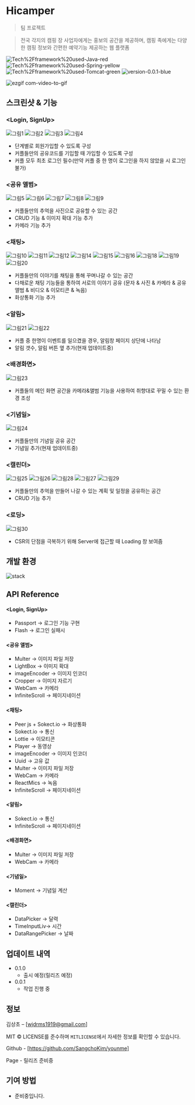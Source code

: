 # Hicamper

> 팀 프로젝트

> 전국 각지의 캠핑 장 사업자에게는 홍보의 공간을 제공하며, 캠핑 족에게는 다양한 캠핑 정보와 간편한 예약기능 제공하는 웹 플랫폼

![Tech%2Fframework%20used-Java-red](https://img.shields.io/badge/Tech%2Fframework%20used-Java-red.svg)
![Tech%2Fframework%20used-Spring-yellow](https://img.shields.io/badge/Tech%2Fframework%20used-Spring-yellow.svg)
![Tech%2Fframework%20used-Tomcat-green](https://img.shields.io/badge/Tech%2Fframework%20used-Tomcat-green.svg)
![version-0.0.1-blue](https://img.shields.io/badge/version-0.0.1-blue)


![ezgif com-video-to-gif](https://user-images.githubusercontent.com/36231361/65927674-98d4e700-e435-11e9-8312-94d6ddb8c370.gif)

## 스크린샷 & 기능 

### <Login, SignUp>

![그림1](https://user-images.githubusercontent.com/36231361/65929785-5532ab00-e43e-11e9-9b20-5d809e86ed0f.png)
![그림2](https://user-images.githubusercontent.com/36231361/65929787-56fc6e80-e43e-11e9-864a-1fb074f01deb.png)
![그림3](https://user-images.githubusercontent.com/36231361/65929796-59f75f00-e43e-11e9-9790-f41b959cee8d.png)
![그림4](https://user-images.githubusercontent.com/36231361/65929797-59f75f00-e43e-11e9-9554-b57f6c24e438.png)

- 단계별로 회원가입할 수 있도록 구성 
- 커플들만의 공유코드를 기입할 때 가입할 수 있도록 구성
- 커플 모두 최초 로그인 필수(만약 커플 중 한 명이 로그인을 하지 않았을 시 로그인 불가)

### <공유 앨범>

![그림5](https://user-images.githubusercontent.com/36231361/65930940-9e84f980-e442-11e9-81a4-a8be396ecaf1.png)
![그림6](https://user-images.githubusercontent.com/36231361/65930941-9e84f980-e442-11e9-97eb-4e3078efb2d7.png)
![그림7](https://user-images.githubusercontent.com/36231361/65930942-9e84f980-e442-11e9-8c77-770ef800ef0f.png)
![그림8](https://user-images.githubusercontent.com/36231361/65930943-9f1d9000-e442-11e9-939f-743bb03ce181.png)
![그림9](https://user-images.githubusercontent.com/36231361/65930944-9f1d9000-e442-11e9-823a-f5fe40f530e5.png)

- 커플들만의 추억을 사진으로 공유할 수 있는 공간 
- CRUD 기능 & 이미지 확대 기능 추가
- 카메라 기능 추가

### <채팅>

![그림10](https://user-images.githubusercontent.com/36231361/65931485-d9882c80-e444-11e9-8d81-4ecb2790becf.png)
![그림11](https://user-images.githubusercontent.com/36231361/65931587-48fe1c00-e445-11e9-8e3c-bc25ec3e3e72.png)
![그림12](https://user-images.githubusercontent.com/36231361/65931487-d9882c80-e444-11e9-9b98-ca807e531cef.png)
![그림14](https://user-images.githubusercontent.com/36231361/65931488-d9882c80-e444-11e9-9aaf-35a0cca06a6c.png)
![그림15](https://user-images.githubusercontent.com/36231361/65931489-da20c300-e444-11e9-807e-1fab2f62dd22.png)
![그림16](https://user-images.githubusercontent.com/36231361/65931490-da20c300-e444-11e9-92a0-bc50ca2225d5.png)
![그림18](https://user-images.githubusercontent.com/36231361/65931491-da20c300-e444-11e9-8694-6ac43ef4a652.png)
![그림19](https://user-images.githubusercontent.com/36231361/65931536-0e947f00-e445-11e9-8b2b-0d789c06d173.png)
![그림20](https://user-images.githubusercontent.com/36231361/65931538-0f2d1580-e445-11e9-9cf2-1fef0f26c0f9.png)

- 커플들만의 이야기를 채팅을 통해 꾸며나갈 수 있는 공간  
- 다채로운 채팅 기능들을 통하여 서로의 이야기 공유 (문자 & 사진 & 카메라 & 공유앨범 & 비디오 & 이모티콘 & 녹음)
- 화상통화 기능 추가

### <알림>

![그림21](https://user-images.githubusercontent.com/36231361/65931781-10ab0d80-e446-11e9-9035-bd2bac02cbc6.png)
![그림22](https://user-images.githubusercontent.com/36231361/65931783-1143a400-e446-11e9-84da-120392ec37db.png)

- 커플 중 한명이 이벤트를 일으켰을 경우, 알림창 페이지 상단에 나타남 
- 알림 갯수, 알림 버튼 옆 추가(현재 업데이트중)

### <배경화면>

![그림23](https://user-images.githubusercontent.com/36231361/65931941-a3e44300-e446-11e9-86ca-363ab65bfc59.png)

- 커플들의 메인 화면 공간을 카메라&앨범 기능을 사용하여 취향대로 꾸밀 수 있는 환경 조성  

### <기념일>

![그림24](https://user-images.githubusercontent.com/36231361/65932055-12c19c00-e447-11e9-8278-e59c70e95987.png)

- 커플들만의 기념일 공유 공간
- 기념일 추가(현재 업데이트중)

### <캘린더>

![그림25](https://user-images.githubusercontent.com/36231361/65932343-3df8bb00-e448-11e9-94ae-252037d61b18.png)
![그림26](https://user-images.githubusercontent.com/36231361/65932344-3df8bb00-e448-11e9-9c22-1830bf30ac8f.png)
![그림28](https://user-images.githubusercontent.com/36231361/65932346-3e915180-e448-11e9-8828-60f5b3399329.png)
![그림27](https://user-images.githubusercontent.com/36231361/65932345-3df8bb00-e448-11e9-996d-463596b5536d.png)
![그림29](https://user-images.githubusercontent.com/36231361/65932347-3e915180-e448-11e9-9426-10024c92a0ce.png)

- 커플들만의 추억을 만들어 나갈 수 있는 계획 및 일정을 공유하는 공간 
- CRUD 기능 추가

### <로딩>

![그림30](https://user-images.githubusercontent.com/36231361/65932450-b52e4f00-e448-11e9-85c0-046b6e8d0066.png)

- CSR의 단점을 극복하기 위해 Server에 접근할 때 Loading 창 보여줌

## 개발 환경 
![stack](https://user-images.githubusercontent.com/36231361/65934010-bebab580-e44e-11e9-98fa-89ca56142496.png)

## API Reference

#### <Login, SignUp>
- Passport -> 로그인 기능 구현
- Flash -> 로그인 실패시

#### <공유 앨범>
- Multer -> 이미지 파일 저장
- LightBox -> 이미지 확대
- imageEncoder -> 이미지 인코더
- Cropper -> 이미지 자르기
- WebCam -> 카메라 
- InfiniteScroll -> 페이지네이션 

#### <채팅>
- Peer js + Sokect.io -> 화상통화 
- Sokect.io -> 통신
- Lottie -> 이모티콘
- Player -> 동영상
- imageEncoder -> 이미지 인코더
- Uuid -> 고유 값
- Multer -> 이미지 파일 저장
- WebCam -> 카메라  
- ReactMics -> 녹음
- InfiniteScroll -> 페이지네이션

#### <알림>
- Sokect.io -> 통신
- InfiniteScroll -> 페이지네이션

#### <배경화면>
- Multer -> 이미지 파일 저장
- WebCam -> 카메라

#### <기념일>
- Moment -> 기념일 계산

#### <캘린더>
- DataPicker -> 달력
- TimeInputLiv-> 시간
- DataRangePicker -> 날짜 
 
## 업데이트 내역

* 0.1.0
    * 출시 예정(릴리즈 예정)
* 0.0.1
    * 작업 진행 중

## 정보

김상초 – [wjdrms1919@gmail.com] 

MIT © LICENSE를 준수하며 ``MITLICENSE``에서 자세한 정보를 확인할 수 있습니다.

Github - [https://github.com/SangchoKim/younme]

Page - 릴리즈 준비중

## 기여 방법

- 준비중입니다. 

